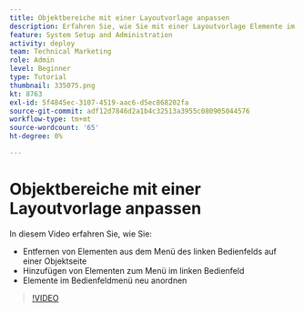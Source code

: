 ```yaml
---
title: Objektbereiche mit einer Layoutvorlage anpassen
description: Erfahren Sie, wie Sie mit einer Layoutvorlage Elemente im Menü des linken Bedienfelds hinzufügen, entfernen und neu anordnen können in [!DNL  Workfront].
feature: System Setup and Administration
activity: deploy
team: Technical Marketing
role: Admin
level: Beginner
type: Tutorial
thumbnail: 335075.png
kt: 8763
exl-id: 5f4845ec-3107-4519-aac6-d5ec868202fa
source-git-commit: adf12d7846d2a1b4c32513a3955c080905044576
workflow-type: tm+mt
source-wordcount: '65'
ht-degree: 0%

---
```


# Objektbereiche mit einer Layoutvorlage anpassen

In diesem Video erfahren Sie, wie Sie:

* Entfernen von Elementen aus dem Menü des linken Bedienfelds auf einer Objektseite
* Hinzufügen von Elementen zum Menü im linken Bedienfeld
* Elemente im Bedienfeldmenü neu anordnen

>[!VIDEO](https://video.tv.adobe.com/v/335075/?quality=12)
